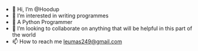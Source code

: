 - 👋 Hi, I’m @Hoodup
- 👀 I’m interested in writing programmes
- 🌱 A Python Programmer
- 💞️ I’m looking to collaborate on anything that will be helpful in this part of the world
- 📫 How to reach me leumas249@gmail.com


